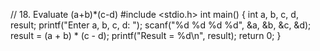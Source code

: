 // 18. Evaluate (a+b)*(c-d)
#include <stdio.h>
int main() {
    int a, b, c, d, result;
    printf("Enter a, b, c, d: ");
    scanf("%d %d %d %d", &a, &b, &c, &d);
    result = (a + b) * (c - d);
    printf("Result = %d\n", result);
    return 0;
}
